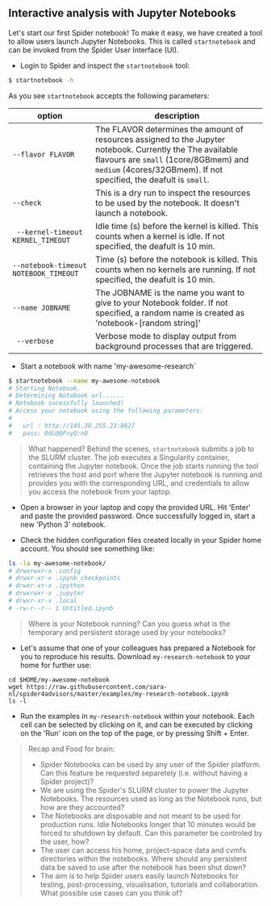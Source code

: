 ## Interactive analysis with Jupyter Notebooks

Let's start our first Spider notebook! To make it easy, we have created a tool to allow users 
launch Jupyter Notebooks. This is called `startnotebook` and can be invoked from the Spider User 
Interface (UI).

* Login to Spider and inspect the `startnotebook`  tool:

```sh
$ startnotebook -h
```

As you see `startnotebook` accepts the following parameters:

| option | description |
| ------ | ----------- |
|`--flavor FLAVOR` | The FLAVOR determines the amount of resources assigned to the Jupyter notebook. Currently the  The available flavours are `small` (1core/8GBmem) and `medium` (4cores/32GBmem). If not specified, the deafult is `small`. |
|`--check` | This is a dry run to inspect the resources to be used by the notebook. It doesn't launch a notebook. |
|` --kernel-timeout KERNEL_TIMEOUT` | Idle time (s) before the kernel is killed. This counts when a kernel is idle. If not specified, the deafult is 10 min. |
|`--notebook-timeout NOTEBOOK_TIMEOUT`| Time (s) before the notebook is killed. This counts when no kernels are running. If not specified, the deafult is 10 min. |
|`--name JOBNAME`| The JOBNAME is the name you want to give to your Notebook folder. If not specified, a random name is created as 'notebook-[random string]' |
|` --verbose`| Verbose mode to display output from background processes that are triggered. | 

* Start a notebook with name 'my-awesome-research`

```sh
$ startnotebook --name my-awesome-notebook
# Starting Notebook.
# Determining Notebook url......
# Notebook sucessfully launched!
# Access your notebook using the following parameters:
#
#	url : http://145.38.255.23:8827
#	pass: OdL@@F>yQ:nQ
```

> What happened? Behind the scenes, `startnotebook` submits a job to the SLURM cluster. The job executes a Singularity container, containing the Jupyter notebook. Once the job starts running the tool
retrieves the host and port where the Jupyter notebook is running and provides you with the corresponding URL, and credentials to allow you access the notebook from your laptop.

* Open a browser in your laptop and copy the provided URL. Hit 'Enter' and paste the provided password. Once successfully logged in, start a new 'Python 3' notebook.

* Check the hidden configuration files created locally in your Spider home account. You should see something like:

```sh
ls -la my-awesome-notebook/
# drwxrwxr-x .config
# drwxr-xr-x .ipynb_checkpoints
# drwxr-xr-x .ipython
# drwxrwxr-x .jupyter
# drwxr-xr-x .local
# -rw-r--r-- 1 Untitled.ipynb
```

> Where is your Notebook running? Can you guess what is the temporary and persistent storage used by your notebooks?

* Let's assume that one of your colleagues has prepared a Notebook for you to reproduce his results. Download `my-research-notebook` to your home for further use:

```
cd $HOME/my-awesome-notebook
wget https://raw.githubusercontent.com/sara-nl/spider4advisors/master/examples/my-research-notebook.ipynb
ls -l
```

* Run the examples in `my-research-notebook` within your notebook. Each cell can be selected by clicking on it, and can be executed by clicking on the 'Run' icon on the top of the page, or by pressing Shift + Enter.

> Recap and Food for brain:  
> - Spider Notebooks can be used by any user of the Spider platform. Can this feature be requested separetely (i.e. without having a Spider project)?  
> - We are using the Spider's SLURM cluster to power the Jupyter Notebooks. The resources used as long as the Notebook runs, but how are they accounted?  
> - The Notebooks are disposable and not meant to be used for production runs. Idle Notebooks longer that 10 minutes would be forced to shutdown by default. Can this parameter be controled by the user, how?  
> - The user can access his home, project-space data and cvmfs directories within the notebooks. Where should any persistent data  be saved to use after the notebook has been shut down?  
> - The aim is to help Spider users easily launch Notebooks for testing, post-processing, visualisation, tutorials and collaboration. What possible use cases can you think of?  




